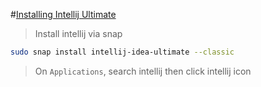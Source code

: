 #[Installing Intellij Ultimate](https://linuxize.com/post/how-to-install-intellij-idea-on-ubuntu-18-04/)

> Install intellij via snap

```bash
sudo snap install intellij-idea-ultimate --classic
```

> On `Applications`, search intellij then click intellij icon
